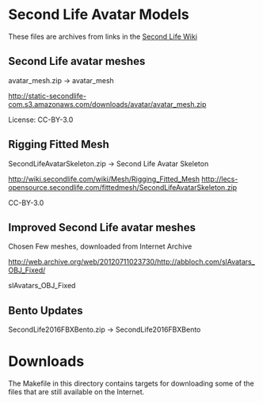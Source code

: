 # Second Life Avatar Models

These files are archives from links in the [Second Life Wiki](http://wiki.secondlife.com/wiki/Clothing_Tutorials#Second_Life_avatar_models)

## Second Life avatar meshes

avatar_mesh.zip -> avatar_mesh

http://static-secondlife-com.s3.amazonaws.com/downloads/avatar/avatar_mesh.zip

License: CC-BY-3.0

## Rigging Fitted Mesh

SecondLifeAvatarSkeleton.zip -> Second Life Avatar Skeleton

http://wiki.secondlife.com/wiki/Mesh/Rigging_Fitted_Mesh
http://lecs-opensource.secondlife.com/fittedmesh/SecondLifeAvatarSkeleton.zip

CC-BY-3.0

## Improved Second Life avatar meshes

Chosen Few meshes, downloaded from Internet Archive

http://web.archive.org/web/20120711023730/http://abbloch.com/slAvatars_OBJ_Fixed/

slAvatars_OBJ_Fixed

## Bento Updates

SecondLife2016FBXBento.zip -> SecondLife2016FBXBento

# Downloads

The Makefile in this directory contains targets for downloading some
of the files that are still available on the Internet.
